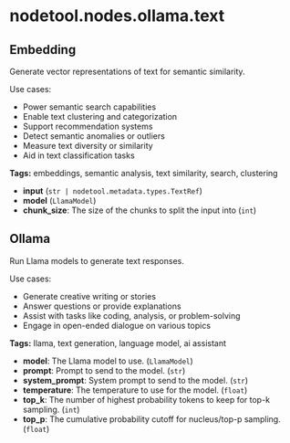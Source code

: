 # nodetool.nodes.ollama.text

## Embedding

Generate vector representations of text for semantic similarity.

Use cases:
- Power semantic search capabilities
- Enable text clustering and categorization
- Support recommendation systems
- Detect semantic anomalies or outliers
- Measure text diversity or similarity
- Aid in text classification tasks

**Tags:** embeddings, semantic analysis, text similarity, search, clustering

- **input** (`str | nodetool.metadata.types.TextRef`)
- **model** (`LlamaModel`)
- **chunk_size**: The size of the chunks to split the input into (`int`)

## Ollama

Run Llama models to generate text responses.

Use cases:
- Generate creative writing or stories
- Answer questions or provide explanations
- Assist with tasks like coding, analysis, or problem-solving
- Engage in open-ended dialogue on various topics

**Tags:** llama, text generation, language model, ai assistant

- **model**: The Llama model to use. (`LlamaModel`)
- **prompt**: Prompt to send to the model. (`str`)
- **system_prompt**: System prompt to send to the model. (`str`)
- **temperature**: The temperature to use for the model. (`float`)
- **top_k**: The number of highest probability tokens to keep for top-k sampling. (`int`)
- **top_p**: The cumulative probability cutoff for nucleus/top-p sampling. (`float`)

